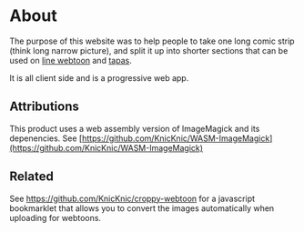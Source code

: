 # About
The purpose of this website was to help people to take one long comic strip (think long narrow picture), and split it up into shorter sections that can be used on [line webtoon](https://www.webtoons.com/en/) and [tapas](https://tapas.io/).

It is all client side and is a progressive web app.

## Attributions
This product uses a web assembly version of ImageMagick and its depenencies. See [https://github.com/KnicKnic/WASM-ImageMagick](https://github.com/KnicKnic/WASM-ImageMagick)

## Related
See https://github.com/KnicKnic/croppy-webtoon for a javascript bookmarklet that allows you to convert the images automatically when uploading for webtoons.
